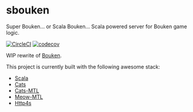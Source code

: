 # sbouken

Super Bouken... or Scala Bouken... Scala powered server for Bouken game logic.

[![CircleCI](https://circleci.com/gh/RawToast/sbouken.svg?style=svg)](https://circleci.com/gh/RawToast/sbouken)
[![codecov](https://codecov.io/gh/RawToast/sbouken/branch/master/graph/badge.svg)](https://codecov.io/gh/RawToast/sbouken)

WIP rewrite of [Bouken](https://github.com/RawToast/bouken).

This project is currently built with the following awesome stack:

* [Scala](http://scala-lang.org)
* [Cats](https://github.com/typelevel/cats)
* [Cats-MTL](https://github.com/typelevel/cats-mtl)
* [Meow-MTL](https://github.com/oleg-py/meow-mtl)
* [Http4s](https://github.com/http4s/http4s)

